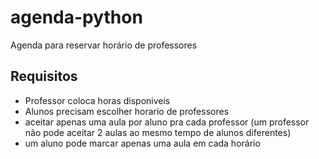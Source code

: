 # agenda-python

Agenda para reservar horário de professores

## Requisitos
- Professor coloca horas disponiveis
- Alunos precisam escolher horario de professores
- aceitar apenas uma aula por aluno pra cada professor (um professor não pode aceitar 2 aulas ao mesmo tempo de alunos diferentes)
- um aluno pode marcar apenas uma aula em cada horário

